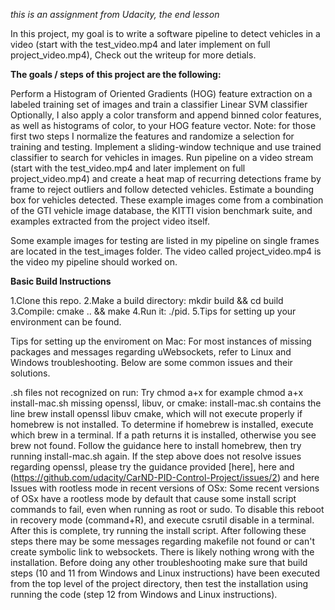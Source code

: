 *this is an assignment from Udacity, the end lesson*

In this project, my goal is to write a software pipeline to detect vehicles in a video (start with the test_video.mp4 and later implement on full project_video.mp4),  Check out the writeup for more detials. 


**The goals / steps of this project are the following:**

Perform a Histogram of Oriented Gradients (HOG) feature extraction on a labeled training set of images and train a classifier Linear SVM classifier
Optionally, I also apply a color transform and append binned color features, as well as histograms of color, to your HOG feature vector.
Note: for those first two steps I normalize the features and randomize a selection for training and testing.
Implement a sliding-window technique and use  trained classifier to search for vehicles in images.
Run pipeline on a video stream (start with the test_video.mp4 and later implement on full project_video.mp4) and create a heat map of recurring detections frame by frame to reject outliers and follow detected vehicles.
Estimate a bounding box for vehicles detected.
These example images come from a combination of the GTI vehicle image database, the KITTI vision benchmark suite, and examples extracted from the project video itself. 

Some example images for testing are listed in my pipeline on single frames are located in the test_images folder.  The video called project_video.mp4 is the video my pipeline should worked on.


**Basic Build Instructions**

1.Clone this repo.
2.Make a build directory: mkdir build && cd build
3.Compile: cmake .. && make
4.Run it: ./pid.
5.Tips for setting up your environment can be found.

Tips for setting up the enviroment on Mac:
For most instances of missing packages and messages regarding uWebsockets, refer to Linux and Windows troubleshooting. Below are some common issues and their solutions.

.sh files not recognized on run: Try chmod a+x for example chmod a+x install-mac.sh
missing openssl, libuv, or cmake: install-mac.sh contains the line brew install openssl libuv cmake, which will not execute properly if homebrew is not installed. To determine if homebrew is installed, execute which brew in a terminal. If a path returns it is installed, otherwise you see brew not found. Follow the guidance here to install homebrew, then try running install-mac.sh again.
If the step above does not resolve issues regarding openssl, please try the guidance provided [here], here and (https://github.com/udacity/CarND-PID-Control-Project/issues/2) and here
Issues with rootless mode in recent versions of OSx: Some recent versions of OSx have a rootless mode by default that cause some install script commands to fail, even when running as root or sudo. To disable this reboot in recovery mode (command+R), and execute csrutil disable in a terminal. After this is complete, try running the install script.
After following these steps there may be some messages regarding makefile not found or can't create symbolic link to websockets. There is likely nothing wrong with the installation. Before doing any other troubleshooting make sure that build steps (10 and 11 from Windows and Linux instructions) have been executed from the top level of the project directory, then test the installation using running the code (step 12 from Windows and Linux instructions).
